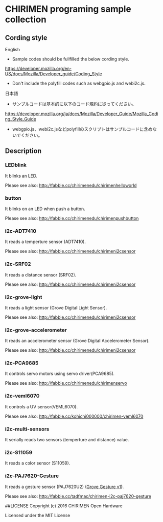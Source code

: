 # CHIRIMEN programing sample collection

## Cording style
English

* Sample codes should be fullfilled the below cording style.

https://developer.mozilla.org/en-US/docs/Mozilla/Developer_guide/Coding_Style

* Don't include the polyfill codes such as webgpio.js and webi2c.js.

日本語

* サンプルコードは基本的に以下のコード規約に従ってください。

https://developer.mozilla.org/ja/docs/Mozilla/Developer_Guide/Mozilla_Coding_Style_Guide

* webgpio.js、webi2c.jsなどpolyfillのスクリプトはサンプルコードに含めないでください。

## Description
 
### LEDblink

It blinks an LED.

Please see also: http://fabble.cc/chirimenedu/chirimenhelloworld

### button

It blinks on an LED when push a button.

Please see also: http://fabble.cc/chirimenedu/chirimenpushbutton

### i2c-ADT7410

It reads a temperture sensor (ADT7410).

Please see also: http://fabble.cc/chirimenedu/chirimeni2csensor

### i2c-SRF02

It reads a distance sensor (SRF02).

Please see also: http://fabble.cc/chirimenedu/chirimeni2csensor

### i2c-grove-light

It reads a light sensor (Grove Digital Light Sensor).

Please see also: http://fabble.cc/chirimenedu/chirimeni2csensor

### i2c-grove-accelerometer

It reads an accelerometer sensor (Grove Digital Accelerometer Sensor).

Please see also: http://fabble.cc/chirimenedu/chirimeni2csensor

### i2c-PCA9685

It controls servo motors using servo driver(PCA9685).

Please see also: http://fabble.cc/chirimenedu/chirimenservo

### i2c-veml6070

It controls a UV sensor(VEML6070).

Please see also: http://fabble.cc/kohichi000000/chirimen-veml6070

### i2c-multi-sensors

It serially reads two sensors (temperture and distance) value.

### i2c-S11059

It reads a color sensor (S11059).

### i2c-PAJ7620-Gesture

It reads a gesture sensor (PAJ7620U2) ([Grove Gesture v1](http://wiki.seeedstudio.com/wiki/Grove_-_Gesture_v1.0)).

Please see also: http://fabble.cc/tadfmac/chirimen-i2c-paj7620-gesture

##LICENSE
Copyright (c) 2016 CHIRIMEN Open Hardware

Licensed under the MIT License
